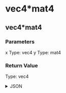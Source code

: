 # vec4*mat4

## vec4*mat4

### Parameters

x
  Type: vec4
y
  Type: mat4

### Return Value

  Type: vec4

<details><summary>JSON</summary>

```
{
  "Type": "vec4*mat4",
  "Name": "vec4*mat4",
  "Category": 1,
  "InputPins": [
    {
      "Connection": null,
      "Id": "x",
      "Type": "vec4"
    },
    {
      "Connection": null,
      "Id": "y",
      "Type": "mat4"
    }
  ],
  "OutputPins": [
    {
      "Id": "",
      "Type": "vec4"
    }
  ]
}
```

</details>

